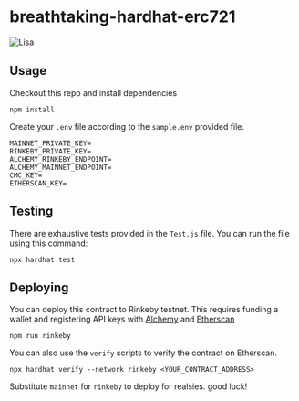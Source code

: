 # breathtaking-hardhat-erc721

![Lisa](https://media1.giphy.com/media/3orif0X0NtXPresE24/giphy.gif?cid=790b7611511e3a52eeb29a669a8654b57decdaa6cbadc7d4&rid=giphy.gif&ct=g)

## Usage

Checkout this repo and install dependencies

```shell
npm install
```

Create your `.env` file according to the `sample.env` provided file.

```shell
MAINNET_PRIVATE_KEY=
RINKEBY_PRIVATE_KEY=
ALCHEMY_RINKEBY_ENDPOINT=
ALCHEMY_MAINNET_ENDPOINT=
CMC_KEY=
ETHERSCAN_KEY=
```

## Testing

There are exhaustive tests provided in the `Test.js` file. You can run the file using this command:

```shell
npx hardhat test
```

## Deploying

You can deploy this contract to Rinkeby testnet. This requires funding a wallet and registering API keys with [Alchemy](https://docs.alchemy.com/alchemy/introduction/getting-started) and [Etherscan]()

```shell
npm run rinkeby
```

You can also use the `verify` scripts to verify the contract on Etherscan.

```
npx hardhat verify --network rinkeby <YOUR_CONTRACT_ADDRESS>
```

Substitute `mainnet` for `rinkeby` to deploy for realsies. good luck!
